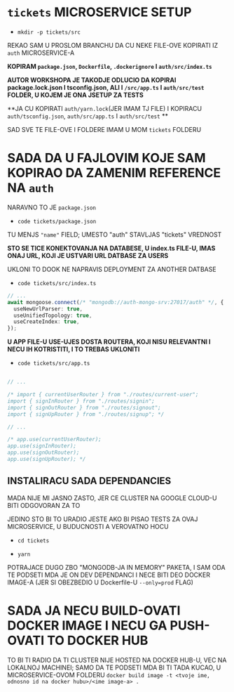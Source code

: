 # `tickets` MICROSERVICE SETUP

- `mkdir -p tickets/src`

REKAO SAM U PROSLOM BRANCHU DA CU NEKE FILE-OVE KOPIRATI IZ `auth` MICROSERVICE-A

**KOPIRAM `package.json`, `Dockerfile`, `.dockerignore` I `auth/src/index.ts`**

**AUTOR WORKSHOPA JE TAKODJE ODLUCIO DA KOPIRAI package.lock.json I tsconfig.json, ALI I `/src/app.ts` I `auth/src/test` FOLDER, U KOJEM JE ONA JSETUP ZA TESTS**

**JA CU KOPIRATI `auth/yarn.lock`(JER IMAM TJ FILE) I KOPIRACU `auth/tsconfig.json`, `auth/src/app.ts` I `auth/src/test` **

SAD SVE TE FILE-OVE I FOLDERE IMAM U MOM `tickets` FOLDERU

# SADA DA U FAJLOVIM KOJE SAM KOPIRAO DA ZAMENIM REFERENCE NA `auth`

NARAVNO TO JE `package.json`

- `code tickets/package.json`

TU MENJS `"name"` FIELD; UMESTO "auth" STAVLJAS "tickets" VREDNOST

**STO SE TICE KONEKTOVANJA NA DATABESE, U index.ts FILE-U, IMAS ONAJ URL, KOJI JE USTVARI URL DATBASE ZA USERS**

UKLONI TO DOOK NE NAPRAVIS DEPLOYMENT ZA ANOTHER DATBASE

- `code tickets/src/index.ts`

```ts
// ...
await mongoose.connect(/* "mongodb://auth-mongo-srv:27017/auth" */, {
  useNewUrlParser: true,
  useUnifiedTopology: true,
  useCreateIndex: true,
});
```

**U APP FILE-U USE-UJES DOSTA ROUTERA, KOJI NISU RELEVANTNI I NECU IH KOTRISTITI, I TO TREBAS UKLONITI**

- `code tickets/src/app.ts`

```ts

// ...

/* import { currentUserRouter } from "./routes/current-user";
import { signInRouter } from "./routes/signin";
import { signOutRouter } from "./routes/signout";
import { signUpRouter } from "./routes/signup"; */

// ...

/* app.use(currentUserRouter);
app.use(signInRouter);
app.use(signOutRouter);
app.use(signUpRouter); */

```

## INSTALIRACU SADA DEPENDANCIES

MADA NIJE MI JASNO ZASTO, JER CE CLUSTER NA GOOGLE CLOUD-U BITI ODGOVORAN ZA TO

JEDINO STO BI TO URADIO JESTE AKO BI PISAO TESTS ZA OVAJ MICROSERVICE, U BUDUCNOSTI A VEROVATNO HOCU

- `cd tickets`

- `yarn`

POTRAJACE DUGO ZBO "MONGODB-JA IN MEMORY" PAKETA, I SAM ODA TE PODSETI MDA JE ON DEV DEPENDANCI I NECE BITI DEO DOCKER IMAGE-A (JER SI OBEZBEDIO U Dockerfile-U `--only=prod` FLAG)

# SADA JA NECU BUILD-OVATI DOCKER IMAGE I NECU GA PUSH-OVATI TO DOCKER HUB

TO BI TI RADIO DA TI CLUSTER NIJE HOSTED NA DOCKER HUB-U, VEC NA LOKALNOJ MACHINEI; SAMO DA TE PODSETI MDA BI TI TADA KUCAO, U MICROSERVICE-OVOM FOLDERU `docker build image -t <tvoje ime, odnosno id na docker hubu>/<ime image-a> .`

## 
